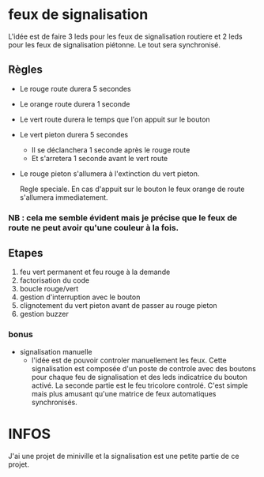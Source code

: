 feux de signalisation
=====================

L'idée est de faire 3 leds pour les feux de signalisation routiere et 2 leds pour les feux de signalisation piétonne.
Le tout sera synchronisé.

## Règles

* Le rouge route durera 5 secondes
* Le orange route durera 1 seconde
* Le vert route durera le temps que l'on appuit sur le bouton
* Le vert pieton durera 5 secondes 
  * Il se déclanchera 1 seconde après le rouge route
  * Et s'arretera 1 seconde avant le vert route
* Le rouge pieton s'allumera à l'extinction du vert pieton. 

    Regle speciale. En cas d'appuit sur le bouton le feux orange de route s'allumera immediatement.

### NB : cela me semble évident mais je précise que le feux de route ne peut avoir qu'une couleur à la fois.

## Etapes

1) feu vert permanent et feu rouge à la demande
2) factorisation du code
3) boucle rouge/vert
4) gestion d'interruption avec le bouton
5) clignotement du vert pieton avant de passer au rouge pieton
6) gestion buzzer

### bonus

* signalisation manuelle
  * l'idée est de pouvoir controler manuellement les feux. Cette signalisation est composée d'un poste de controle avec des boutons pour chaque feu de signalisation et des leds indicatrice du bouton activé. La seconde partie est le feu tricolore controlé. C'est simple mais plus amusant qu'une matrice de feux automatiques synchronisés.

# INFOS

J'ai une projet de miniville et la signalisation est une petite partie de ce projet.
